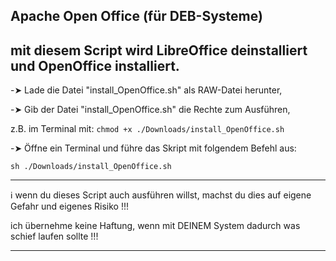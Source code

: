 ## Apache Open Office (für DEB-Systeme)

## mit diesem Script wird LibreOffice deinstalliert und OpenOffice installiert.

-➤ Lade die Datei "install_OpenOffice.sh" als RAW-Datei herunter,  
  
-➤ Gib der Datei "install_OpenOffice.sh" die Rechte zum Ausführen,  

   z.B. im Terminal mit: ```chmod +x ./Downloads/install_OpenOffice.sh```
  
-➤ Öffne ein Terminal und führe das Skript mit folgendem Befehl aus:  
  
```sh ./Downloads/install_OpenOffice.sh```  

  -------------------------------------------------------------------------------------------

ℹ️  wenn du dieses Script auch ausführen willst, machst du dies auf eigene Gefahr und eigenes Risiko !!!

  ich übernehme keine Haftung, wenn mit DEINEM System dadurch was schief laufen sollte !!!


  -------------------------------------------------------------------------------------------

